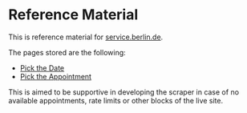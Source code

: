 # Reference Material

This is reference material for [service.berlin.de](https://service.berlin.de).

The pages stored are the following:

- [Pick the Date](./Terminvergabe%20-%20Auswahl%20des%20Tages%20-%20Service%20Berlin%20-%20Berlin.de.html)
- [Pick the Appointment](./Terminvergabe%20-%20Auswahl%20des%20Termins%20-%20Service%20Berlin%20-%20Berlin.de.html)

This is aimed to be supportive in developing the scraper in case of no available appointments, rate limits or other blocks of the live site.
